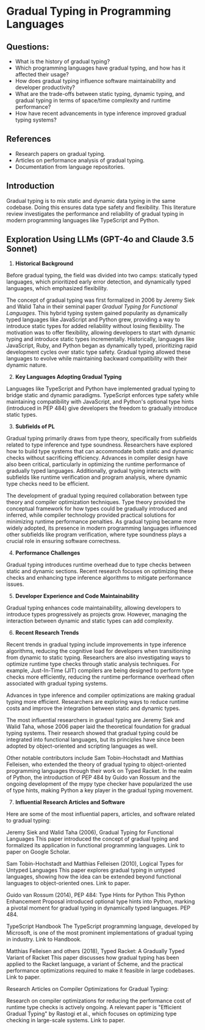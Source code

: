 # Gradual Typing in Programming Languages

## **Questions:**
- What is the history of gradual typing?
- Which programming languages have gradual typing, and how has it affected their usage?
- How does gradual typing influence software maintainability and developer productivity?
- What are the trade-offs between static typing, dynamic typing, and gradual typing in terms of space/time complexity and runtime performance?
- How have recent advancements in type inference improved gradual typing systems?

## **References**
- Research papers on gradual typing.
- Articles on performance analysis of gradual typing.
- Documentation from language repositories.

## **Introduction**
Gradual typing is to mix static and dynamic data typing in the same codebase. Doing this ensures data type safety and flexibility. This literature review investigates the performance and reliability of gradual typing in modern programming languages like TypeScript and Python.

## **Exploration Using LLMs (GPT-4o and Claude 3.5 Sonnet)**

1. **Historical Background**

Before gradual typing, the field was divided into two camps: statically typed languages, which prioritized early error detection, and dynamically typed languages, which emphasized flexibility.

The concept of gradual typing was first formalized in 2006 by Jeremy Siek and Walid Taha in their seminal paper *Gradual Typing for Functional Languages*. This hybrid typing system gained popularity as dynamically typed languages like JavaScript and Python grew, providing a way to introduce static types for added reliability without losing flexibility. The motivation was to offer flexibility, allowing developers to start with dynamic typing and introduce static types incrementally. Historically, languages like JavaScript, Ruby, and Python began as dynamically typed, prioritizing rapid development cycles over static type safety. Gradual typing allowed these languages to evolve while maintaining backward compatibility with their dynamic nature.

2. **Key Languages Adopting Gradual Typing**

Languages like TypeScript and Python have implemented gradual typing to bridge static and dynamic paradigms. TypeScript enforces type safety while maintaining compatibility with JavaScript, and Python's optional type hints (introduced in PEP 484) give developers the freedom to gradually introduce static types.

3. **Subfields of PL**

Gradual typing primarily draws from type theory, specifically from subfields related to type inference and type soundness. Researchers have explored how to build type systems that can accommodate both static and dynamic checks without sacrificing efficiency. Advances in compiler design have also been critical, particularly in optimizing the runtime performance of gradually typed languages. Additionally, gradual typing interacts with subfields like runtime verification and program analysis, where dynamic type checks need to be efficient.

The development of gradual typing required collaboration between type theory and compiler optimization techniques. Type theory provided the conceptual framework for how types could be gradually introduced and inferred, while compiler technology provided practical solutions for minimizing runtime performance penalties. As gradual typing became more widely adopted, its presence in modern programming languages influenced other subfields like program verification, where type soundness plays a crucial role in ensuring software correctness.

4. **Performance Challenges**
   
Gradual typing introduces runtime overhead due to type checks between static and dynamic sections. Recent research focuses on optimizing these checks and enhancing type inference algorithms to mitigate performance issues.

5. **Developer Experience and Code Maintainability**
   
Gradual typing enhances code maintainability, allowing developers to introduce types progressively as projects grow. However, managing the interaction between dynamic and static types can add complexity.

6. **Recent Research Trends**
   
Recent trends in gradual typing include improvements in type inference algorithms, reducing the cognitive load for developers when transitioning from dynamic to static typing. Researchers are also investigating ways to optimize runtime type checks through static analysis techniques. For example, Just-In-Time (JIT) compilers are being designed to perform type checks more efficiently, reducing the runtime performance overhead often associated with gradual typing systems.

Advances in type inference and compiler optimizations are making gradual typing more efficient. Researchers are exploring ways to reduce runtime costs and improve the integration between static and dynamic types.

The most influential researchers in gradual typing are Jeremy Siek and Walid Taha, whose 2006 paper laid the theoretical foundation for gradual typing systems. Their research showed that gradual typing could be integrated into functional languages, but its principles have since been adopted by object-oriented and scripting languages as well.

Other notable contributors include Sam Tobin-Hochstadt and Matthias Felleisen, who extended the theory of gradual typing to object-oriented programming languages through their work on Typed Racket. In the realm of Python, the introduction of PEP 484 by Guido van Rossum and the ongoing development of the mypy type checker have popularized the use of type hints, making Python a key player in the gradual typing movement.

7. **Influential Research Articles and Software**
   
Here are some of the most influential papers, articles, and software related to gradual typing:

Jeremy Siek and Walid Taha (2006), Gradual Typing for Functional Languages
This paper introduced the concept of gradual typing and formalized its application in functional programming languages. Link to paper on Google Scholar.

Sam Tobin-Hochstadt and Matthias Felleisen (2010), Logical Types for Untyped Languages
This paper explores gradual typing in untyped languages, showing how the idea can be extended beyond functional languages to object-oriented ones. Link to paper.

Guido van Rossum (2014), PEP 484: Type Hints for Python
This Python Enhancement Proposal introduced optional type hints into Python, marking a pivotal moment for gradual typing in dynamically typed languages. PEP 484.

TypeScript Handbook
The TypeScript programming language, developed by Microsoft, is one of the most prominent implementations of gradual typing in industry. Link to Handbook.

Matthias Felleisen and others (2018), Typed Racket: A Gradually Typed Variant of Racket
This paper discusses how gradual typing has been applied to the Racket language, a variant of Scheme, and the practical performance optimizations required to make it feasible in large codebases. Link to paper.

Research Articles on Compiler Optimizations for Gradual Typing:

Research on compiler optimizations for reducing the performance cost of runtime type checks is actively ongoing. A relevant paper is "Efficient Gradual Typing" by Rastogi et al., which focuses on optimizing type checking in large-scale systems. Link to paper.
